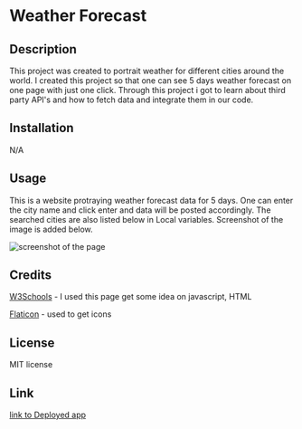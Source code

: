 # Weather Forecast

## Description

This project was created to portrait weather for different cities around the world. I created this project so that one can see 5 days weather forecast on one page with just one click. Through this project i got to learn about third party API's and how to fetch data and integrate them in our code.

## Installation

N/A

## Usage

This is a website protraying weather forecast data for 5 days. One can enter the city name and click enter and data will be posted accordingly. The searched cities are also listed below in Local variables. Screenshot of the image is added below.

![screenshot of the page](./asset/images/saloni0412.github.io_Weather-Forecast_.png)


## Credits

[W3Schools](https://www.w3schools.com) - I used this page get some idea on javascript, HTML

[Flaticon](https://www.flaticon.com/) - used to get icons

## License

MIT license

## Link
[link to Deployed app](https://saloni0412.github.io/Weather-Forecast/)
